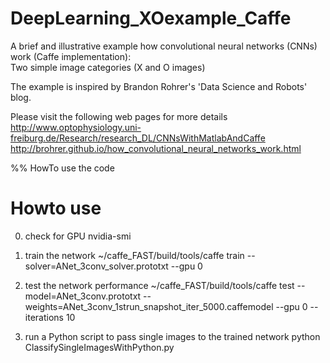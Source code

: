 # DeepLearning_XOexample_Caffe
A brief and illustrative example how convolutional neural networks (CNNs) work (Caffe implementation):  
Two simple image categories (X and O images)

The example is inspired by Brandon Rohrer's 'Data Science and Robots' blog. 

Please visit the following web pages for more details
http://www.optophysiology.uni-freiburg.de/Research/research_DL/CNNsWithMatlabAndCaffe
http://brohrer.github.io/how_convolutional_neural_networks_work.html

%% HowTo use the code
# Howto use 
0) check for GPU 
nvidia-smi

1) train the network 
~/caffe_FAST/build/tools/caffe train --solver=ANet_3conv_solver.prototxt --gpu 0 

2) test the network performance 
~/caffe_FAST/build/tools/caffe test --model=ANet_3conv.prototxt --weights=ANet_3conv_1strun_snapshot_iter_5000.caffemodel --gpu 0 --iterations 10

3) run a Python script to pass single images to the trained network 
python ClassifySingleImagesWithPython.py 
